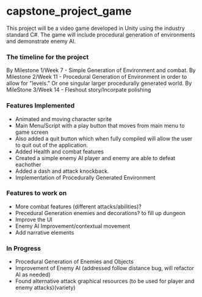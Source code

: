 # capstone_project_game
This project will be a video game developed in Unity using the industry standard C#. The game will include procedural generation of environments and demonstrate enemy AI.

### The timeline for the project
By Milestone 1/Week 7 - Simple Generation of Environment and combat.
By Milestone 2/Week 11 - Procedural Generation of Environment in order to allow for "levels." Or one singular larger procedurally generated world.
By MileStone 3/Week 14 - Fleshout story/Incorpate polishing

### Features Implemented
- Animated and moving character sprite
- Main Menu/Script with a play button that moves from main menu to game screen
- Also added a quit button which when fully compiled will allow the user to quit out of the application.
- Added Health and combat features
- Created a simple enemy AI player and enemy are able to defeat eachother
- Added a dash and attack knockback. 
- Implementation of Procedurally Generated Environment

### Features to work on
- More combat features (different attacks/abilities)?
- Precedural Generation enemies and decorations? to fill up dungeon
- Improve the UI
- Enemy AI Improvement/contextual movement
- Add narrative elements 

### In Progress
- Procedural Generation of Enemies and Objects
- Improvement of Enemy AI (addressed follow distance bug, will refactor AI as needed)
- Found alternative attack graphical resources (to be used for player and enemy attacks)(variety)
